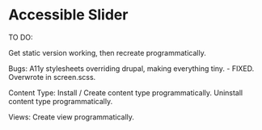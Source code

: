 # Accessible Slider

TO DO:

Get static version working, then recreate programmatically.

Bugs:
	A11y stylesheets overriding drupal, making everything tiny. - FIXED. Overwrote in screen.scss. 

Content Type:
	Install / Create content type programmatically.
	Uninstall content type programmatically.

Views:
	Create view programmatically.